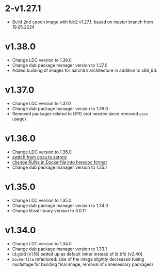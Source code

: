 # 2-v1.27.1
- Build 2nd epoch image with ldc2 v1.27.1, based on master branch from 19.05.2024

# v1.38.0

- Change LDC version to 1.38.0
- Change dub package manager version to 1.37.0
- Added building of images for aarch64 architecture in addition to x86_64.

# v1.37.0

- Change LDC version to 1.37.0
- Change dub package manager version to 1.36.0
- Removed packages related to GPG (not needed since removed `gosu` usage)

# v1.36.0

- [Change LDC version to 1.36.0](https://github.com/vreitech/docker-ldc/commit/c2ab662a240f41da1cd337461c49deaccb91690b)
- [switch from gosu to setpriv](https://github.com/vreitech/docker-ldc/commit/8fbe0e287661d0f67e65f8d6be53ae6addc3e2a1)
- [change RUNs in Dockerfile into heredoc format](https://github.com/vreitech/docker-ldc/commit/b5ddf33af0198a0c11016391f1e8cb52ed690b1b)
- Change dub package manager version to 1.35.1

# v1.35.0

- Change LDC version to 1.35.0
- Change dub package manager version to 1.34.0
- Change libssl library version to 3.0.11

# v1.34.0

- Change LDC version to 1.34.0
- Change dub package manager version to 1.33.1
- ld.gold (v1.16) setted up as default linker instead of ld.bfd (v2.40)
- `Dockerfile` refactored: size of the image slightly decreased (using multistage for building final image, removal of unnecessary packages)

